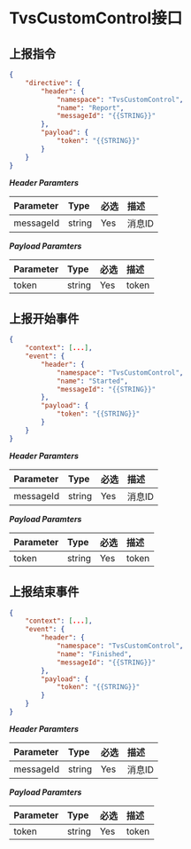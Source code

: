 # TvsCustomControl接口



## 上报指令

```json
{
    "directive": {
        "header": {
            "namespace": "TvsCustomControl",
            "name": "Report",
            "messageId": "{{STRING}}"
        },
        "payload": {
            "token": "{{STRING}}"
        }
    }
}    
```

***Header Paramters***

|    Parameter            |    Type        |    必选    |    描述                                |
|    :-------------------    |    :--------    |    :-----    |    :--------------------------------    |
|    messageId            |    string    |    Yes    |    消息ID                            |

***Payload Paramters***

|    Parameter                        |    Type        |    必选    |    描述                        |
|    :-------------------------------    |    :--------    |    :-----    |    :------------------------    |
|    token                            |    string    |    Yes    |    token                    |

## 上报开始事件
```json
{
    "context": [...],
    "event": {
        "header": {
            "namespace": "TvsCustomControl",
            "name": "Started",
            "messageId": "{{STRING}}"
        },
        "payload": {
            "token": "{{STRING}}"
        }
    }
}    
```

***Header Paramters***

|    Parameter            |    Type        |    必选    |    描述                                |
|    :-------------------    |    :--------    |    :-----    |    :--------------------------------    |
|    messageId            |    string    |    Yes    |    消息ID                            |

***Payload Paramters***

|    Parameter                        |    Type        |    必选    |    描述                        |
|    :-------------------------------    |    :--------    |    :-----    |    :------------------------    |
|    token                            |    string    |    Yes    |    token                    |

## 上报结束事件
```json
{
    "context": [...],
    "event": {
        "header": {
            "namespace": "TvsCustomControl",
            "name": "Finished",
            "messageId": "{{STRING}}"
        },
        "payload": {
            "token": "{{STRING}}"
        }
    }
}    
```

***Header Paramters***

|    Parameter            |    Type        |    必选    |    描述                                |
|    :-------------------    |    :--------    |    :-----    |    :--------------------------------    |
|    messageId            |    string    |    Yes    |    消息ID                            |

***Payload Paramters***

|    Parameter                        |    Type        |    必选    |    描述                        |
|    :-------------------------------    |    :--------    |    :-----    |    :------------------------    |
|    token                            |    string    |    Yes    |    token                    |